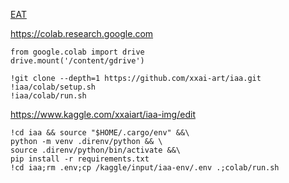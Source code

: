 
[EAT](https://github.com/xxai-fork/Image-Aesthetics-Assessment)

https://colab.research.google.com

```
from google.colab import drive
drive.mount('/content/gdrive')

!git clone --depth=1 https://github.com/xxai-art/iaa.git
!iaa/colab/setup.sh
!iaa/colab/run.sh
```

https://www.kaggle.com/xxaiart/iaa-img/edit

```
!cd iaa && source "$HOME/.cargo/env" &&\
python -m venv .direnv/python && \
source .direnv/python/bin/activate &&\
pip install -r requirements.txt
!cd iaa;rm .env;cp /kaggle/input/iaa-env/.env .;colab/run.sh
```
